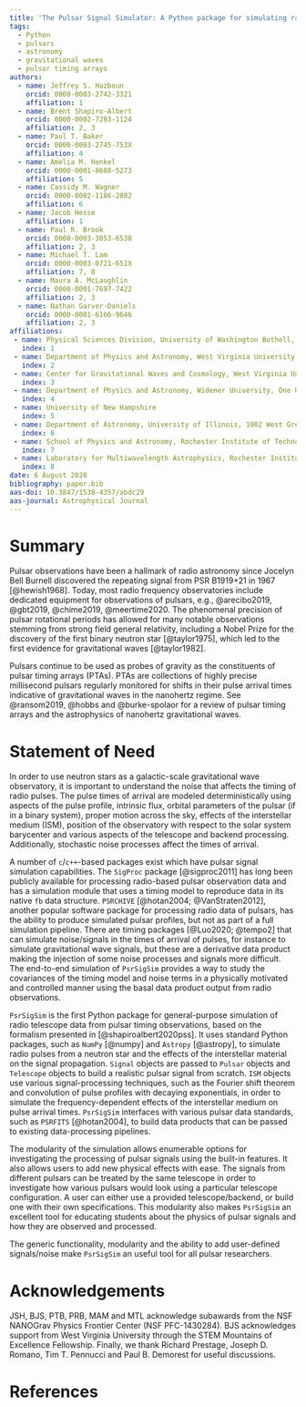 ```yaml
---
title: 'The Pulsar Signal Simulator: A Python package for simulating radio signal data from pulsars'
tags:
  - Python
  - pulsars
  - astronomy
  - gravitational waves
  - pulsar timing arrays
authors:
  - name: Jeffrey S. Hazboun
    orcid: 0000-0003-2742-3321
    affiliation: 1
  - name: Brent Shapiro-Albert
    orcid: 0000-0002-7283-1124
    affiliation: 2, 3
  - name: Paul T. Baker
    orcid: 0000-0003-2745-753X
    affiliation: 4
  - name: Amelia M. Henkel
    orcid: 0000-0001-8688-5273
    affiliation: 5
  - name: Cassidy M. Wagner
    orcid: 0000-0002-1186-2082
    affiliation: 6
  - name: Jacob Hesse
    affiliation: 1
  - name: Paul R. Brook
    orcid: 0000-0003-3053-6538
    affiliation: 2, 3
  - name: Michael T. Lam
    orcid: 0000-0003-0721-651X
    affiliation: 7, 8
  - name: Maura A. McLaughlin
    orcid: 0000-0001-7697-7422
    affiliation: 2, 3
  - name: Nathan Garver-Daniels
    orcid: 0000-0001-6166-9646
    affiliation: 2, 3
affiliations:
 - name: Physical Sciences Division, University of Washington Bothell, 18115 Campus Way NE, Bothell, WA 98011, USA
   index: 1
 - name: Department of Physics and Astronomy, West Virginia University, P.O. Box 6315, Morgantown, WV 26506, USA
   index: 2
 - name: Center for Gravitational Waves and Cosmology, West Virginia University, Chestnut Ridge Research Building, Morgantown, WV 26505, USA
   index: 3
 - name: Department of Physics and Astronomy, Widener University, One University Place, Chester, PA 19013, USA
   index: 4
 - name: University of New Hampshire
   index: 5
 - name: Department of Astronomy, University of Illinois, 1002 West Green Street, Urbana IL 61802, USA
   index: 6
 - name: School of Physics and Astronomy, Rochester Institute of Technology, Rochester, NY 14623, USA
   index: 7
 - name: Laboratory for Multiwavelength Astrophysics, Rochester Institute of Technology, Rochester, NY 14623, USA
   index: 8
date: 6 August 2020
bibliography: paper.bib
aas-doi: 10.3847/1538-4357/abdc29
aas-journal: Astrophysical Journal
---
```


# Summary

Pulsar observations have been a hallmark of radio astronomy since Jocelyn Bell Burnell
discovered the repeating signal from PSR B1919+21 in 1967 [@hewish1968]. Today, most radio frequency observatories include dedicated equipment for observations of pulsars, e.g., @arecibo2019, @gbt2019, @chime2019, @meertime2020.
The phenomenal precision of pulsar rotational periods has allowed for many notable observations stemming from strong field general relativity, including a Nobel Prize for the discovery of the first binary neutron star [@taylor1975], which led to the first evidence for gravitational waves [@taylor1982].

Pulsars continue to be used as probes of gravity as the constituents of pulsar timing arrays (PTAs). PTAs are collections of highly precise millisecond pulsars regularly
monitored for shifts in their pulse arrival times indicative of gravitational
waves in the nanohertz regime. See @ransom2019, @hobbs and @burke-spolaor for a review of
pulsar timing arrays and the astrophysics of nanohertz gravitational waves.

# Statement of Need

In order to use neutron stars as a galactic-scale gravitational wave observatory, it is important to understand the noise that affects the timing of radio pulses. The pulse times of arrival are modeled deterministically using aspects of the pulse profile, intrinsic flux, orbital parameters of the pulsar (if in a binary system), proper motion across the sky, effects of the interstellar medium (ISM), position of the observatory with respect to the solar system barycenter and various aspects of the telescope and backend processing.  Additionally, stochastic noise processes affect the times of arrival.

A number of `c`/`c++`-based packages exist which have pulsar signal simulation capabilities. The `SigProc` package [@sigproc2011] has long been publicly available for processing radio-based pulsar observation data and has a simulation module that uses a timing model to reproduce data in its native `fb` data structure. ``PSRCHIVE`` [@hotan2004; @VanStraten2012], another popular software package for processing radio data of pulsars,  has the ability to produce simulated pulsar profiles, but not as part of a full simulation pipeline. There are timing packages [@Luo2020; @tempo2] that can simulate noise/signals in the times of arrival of pulses, for instance to simulate gravitational wave signals, but these are a derivative data product making the injection of some noise processes and signals more difficult. The end-to-end simulation of ``PsrSigSim`` provides a way to study the covariances of the timing model and noise terms in a physically motivated and controlled manner using the basal data product output from radio observations.

``PsrSigSim`` is the first Python package for general-purpose simulation of radio telescope data from pulsar timing observations, based on the formalism presented in [@shapiroalbert2020pss].
It uses standard Python packages, such as ``NumPy`` [@numpy] and ``Astropy``
[@astropy], to simulate radio pulses from a neutron star and the effects of the interstellar material on the signal propagation. ``Signal`` objects are passed to ``Pulsar`` objects and `Telescope` objects to build a realistic pulsar signal from scratch. `ISM` objects use various signal-processing techniques, such as the Fourier shift theorem and convolution of pulse profiles with decaying exponentials, in order to simulate the frequency-dependent effects of the interstellar medium on pulse arrival times. ``PsrSigSim`` interfaces with various pulsar data standards, such as `PSRFITS` [@hotan2004], to build data products that can be passed to existing data-processing pipelines.

The modularity of the simulation allows enumerable options for investigating the processing of pulsar signals using the built-in features. It also allows users to add new physical effects with ease. The signals from different pulsars can be treated by the same telescope in order to investigate how various pulsars would look using a particular telescope configuration. A user can either use a provided telescope/backend, or build one with their own specifications.  This modularity also makes `PsrSigSim` an excellent tool for educating students about the physics of pulsar signals and how they are observed and processed.

The generic functionality, modularity and the ability to add user-defined signals/noise make `PsrSigSim` an useful tool for all pulsar researchers.

# Acknowledgements

JSH, BJS, PTB, PRB, MAM and MTL acknowledge subawards from the NSF NANOGrav Physics Frontier Center (NSF PFC-1430284). BJS acknowledges support from West Virginia University through the STEM Mountains of Excellence Fellowship. Finally, we thank Richard Prestage, Joseph D. Romano, Tim T. Pennucci and Paul B. Demorest for useful discussions.

# References
